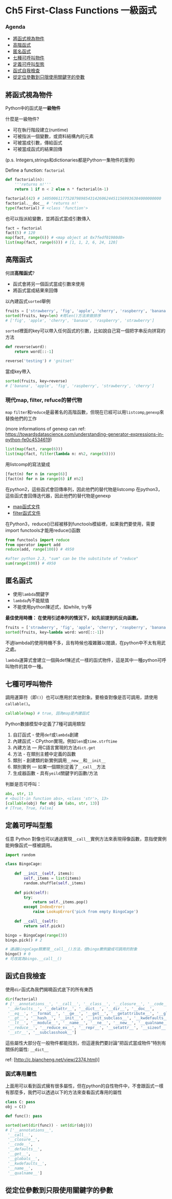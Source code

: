 # Ch5 First-Class Functions 一級函式

### Agenda
- [將函式視為物件](#將函式視為物件)
- [高階函式](#高階函式)
- [匿名函式](#匿名函式)
- [七種可呼叫物件](#七種可呼叫物件)
- [定義可呼叫型態](#定義可呼叫型態)
- [函式自我檢查](#函式自我檢查)
- [從定位參數到只限使用關鍵字的參數](#從定位參數到只限使用關鍵字的參數)

## 將函式視為物件

Python中的函式是**一級物件**

什麼是一級物件?
 - 可在執行階段建立(runtime)
 - 可被指派一個變數，或資料結構內的元素
 - 可被當成引數，傳給函式
 - 可被當成函式的結果回傳

(p.s. Integers,strings和dictionaries都是Python一集物件的案例)

Define a function: ```factorial```
```python
def factorial(n):
    '''returns n!'''
    return 1 if n < 2 else n * factorial(n-1)
```

```python
factorial(42) # 1405006117752879898543142606244511569936384000000000
factorial.__doc__ # 'returns n!'
type(factorial) # <class 'function'>
```
也可以指派給變數，並將函式當成引數傳入
```python
fact = factorial
fact(5) # 120
map(fact, range(6)) # <map object at 0x7fedf01980d0>
list(map(fact, range(6))) # [1, 1, 2, 6, 24, 120]
```


## 高階函式

何謂**高階函式**?
- 函式會將另一個函式當成引數來使用
- 將函式當成結果來回傳

以內建函式```sorted```舉例

```python
fruits = ['strawberry', 'fig', 'apple', 'cherry', 'raspberry', 'banana']
sorted(fruits, key=len) #用len()方法來做排序
# ['fig', 'apple', 'cherry', 'banana', 'raspberry', 'strawberry']
```

```sorted```裡面的key可以帶入任何函式的引數，比如說自己寫一個把字串反向拼寫的方法

```python
def reverse(word):
    return word[::-1]

reverse('testing') # 'gnitset'
```

當成key帶入
```python
sorted(fruits, key=reverse)
# ['banana', 'apple', 'fig', 'raspberry', 'strawberry', 'cherry']
```

### 現代map, filter, refuce的替代物
```map``` ```filter```和```reduce```是最著名的高階函數，但現在已經可以用```listcomp```,```genexp```來替換他們的工作

(more informations of genexp can ref: https://towardsdatascience.com/understanding-generator-expressions-in-python-fe0c4534619)

```python
list(map(fact, range(6)))
list(map(fact, filter(lambda n: n%2, range(6))))
```
用listcomp的寫法變成
```python
[fact(n) for n in range(6)]
[fact(n) for n in range(6) if n%2]
```
在python2，這些函式會回傳串列，因此他們的替代物是listcomp
在python3，這些函式會回傳迭代器，因此他們的替代物是genexp

 - [map函式文件](https://www.runoob.com/python/python-func-map.html)
 - [filter函式文件](https://www.runoob.com/python/python-func-filter.html)

在Python3，reduce()已經被移到functools模組裡，如果我們要使用，需要import functools才能用reduce()函数

```python
from functools import reduce
from operator import add
reduce(add, range(100)) # 4950

#after python 2.3, "sum" can be the substitute of "reduce"
sum(range(100)) # 4950
```

## 匿名函式
 - 使用```lambda```關鍵字
 - ```lambda```內不能賦值
 - 不能使用python陳述式，如while, try等

**最佳使用時機： 在使用引述串列的情況下，如先前提到的反向函數。**


```python
fruits = ['strawberry', 'fig', 'apple', 'cherry', 'raspberry', 'banana']
sorted(fruits, key=lambda word: word[::-1])
```
不過lambda的使用時機不多，且有時候也複雜難以閱讀，在python中不太有用武之處。

```lambda```運算式會建立一個與def陳述式一樣的函式物件，這是其中一種python可呼叫物件的其中一種。

## 七種可呼叫物件
調用運算符（即```()```）也可以應用於其他對象。要檢查對像是否可調用，請使用```callable()```。
```python
callable(map) # true, 因為map是內建函式
```

Python數據模型中定義了7種可調用類型
 1. 自訂函式 - 使用```def```或```lambda```創建
 2. 內建函式 - CPython實現。例如```len```或```time.strftime```
 3. 內建方法 — 用C語言實現的方法```dict.get```
 4. 方法 - 在類別主體中定義的函數
 5. 類別 - 創建類的新實例調用```__new__```和```__init__```
 6. 類別實例 — 如果一個類別定義了```__call__```方法
 7. 生成器函數 - 具有```yeild```關鍵字的函數/方法

判斷是否可呼叫：
```python
abs, str, 13
# <built-in function abs>, <class 'str'>, 13>
[callable(obj) for obj in (abs, str, 13)]
# [True, True, False]
```

## 定義可呼叫型態

任意 Python 對像也可以通過實現```__call__```實例方法來表現得像函數，意指使實例能夠像函式一樣被調用。

```python
import random

class BingoCage:
    
    def __init__(self, items):
        self._items = list(items)
        random.shuffle(self._items)
        
    def pick(self):
        try:
            return self._items.pop()
        except IndexError:
            raise LookupError('pick from empty BingoCage')
            
    def __call__(self):
        return self.pick()
```

```python
bingo = BingoCage(range(3))
bingo.pick() # 2

# 通過BingoCage類實現__call__()方法，使bingo實例變成可調用的對象
bingo() # 0
# 可改寫為bingo.__call__()
```

## 函式自我檢查

使用```dir```函式為我們揭曉函式底下的所有東西

```python
dir(factorial)
# ['__annotations__', '__call__', '__class__', '__closure__', '__code__',
 '__defaults__', '__delattr__', '__dict__', '__dir__', '__doc__',
 '__eq__', '__format__', '__ge__', '__get__', '__getattribute__', '__globals__',
 '__gt__', '__hash__', '__init__', '__init_subclass__', '__kwdefaults__', '__le__',
 '__lt__', '__module__', '__name__', '__ne__', '__new__', '__qualname__',
 '__reduce__', '__reduce_ex__', '__repr__', '__setattr__', '__sizeof__',
 '__str__', '__subclasshook__']
```

這些屬性大部分在一般物件都能找到，但這邊我們要討論“把函式當成物件”特別有關係的屬性: ```__dict__```

ref: [http://c.biancheng.net/view/2374.html)]

### 函式專用屬性

上面用可以看到函式擁有很多屬性，但在python的自性物件中，不會跟函式一樣有那麼多，我們可以透過以下的方法來查看函式專用的屬性

```python
class C: pass
obj = C()

def func(): pass

sorted(set(dir(func)) - set(dir(obj)))
# ['__annotations__',
 '__call__',
 '__closure__',
 '__code__',
 '__defaults__',
 '__get__',
 '__globals__',
 '__kwdefaults__',
 '__name__',
 '__qualname__']
```

## 從定位參數到只限使用關鍵字的參數
